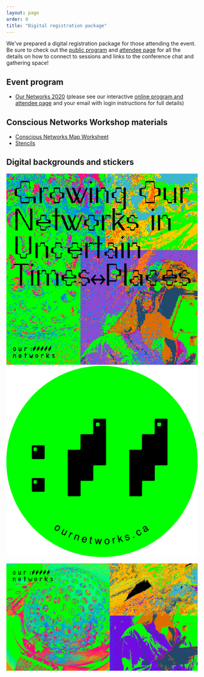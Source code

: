 ```yaml
---
layout: page
order: 0
title: "Digital registration package"
---
```


We've prepared a digital registration package for those attending the event. Be sure to check out the [public program](/program/) and <a href="https://p2party.ournetworks.ca/" target="_blank" data-proofer-ignore>attendee page</a> for all the details on how to connect to sessions and links to the conference chat and gathering space!


## Event program

- [Our Networks 2020](/registration-package/2020-mailout-program.pdf) (please see our interactive <a href="https://p2party.ournetworks.ca/" target="_blank" data-proofer-ignore>online program and attendee page</a> and your email with login instructions for full details)

## Conscious Networks Workshop materials

- [Conscious Networks Map Worksheet](/registration-package/conscious-network-map.pdf)
- [Stencils](/registration-package/conscious-aux-stencils.pdf)

## Digital backgrounds and stickers

<div class="mb-2">
  <a href="/registration-package/2020-ournets-sticker-square.png" class="mr-1" target="_blank" title="Download sticker"><img src="/registration-package/2020-ournets-sticker-square.png" alt="Growing Our Networks Square Sticker" class="w-33" /></a>
  <a href="/registration-package/2020-ournets-sticker-round.png" target="_blank"><img src="/registration-package/2020-ournets-sticker-round.png" alt="Our Networks Round Sticker" class="w-33" /></a>
</div>

<a href="/registration-package/2020-ournets-bbbackground.png" target="_blank"><img src="/registration-package/2020-ournets-bbbackground.png" alt="Our Networks Digital Background" /></a>
